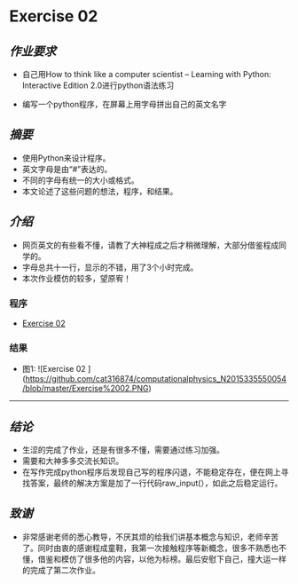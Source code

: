﻿# **Exercise 02**
## *作业要求*
- 自己用How to think like a computer scientist – Learning with Python: Interactive Edition 2.0进行python语法练习

- 编写一个python程序，在屏幕上用字母拼出自己的英文名字


## *摘要*
 - 使用Python来设计程序。
 - 英文字母是由“#”表达的。   
 - 不同的字母有统一的大小或格式。      
 - 本文论述了这些问题的想法，程序，和结果。

## *介绍*
 - 网页英文的有些看不懂，请教了大神程成之后才稍微理解，大部分借鉴程成同学的。
 - 字母总共十一行，显示的不错，用了3个小时完成。
 - 本次作业模仿的较多，望原宥！

### 程序
 - [Exercise 02 ](https://github.com/cat316874/computationalphysics_N2015335550054/blob/master/Exercise02.py)


### 结果
 - 图1:
 ![Exercise 02 ] (https://github.com/cat316874/computationalphysics_N2015335550054/blob/master/Exercise%2002.PNG)
 


---

## *结论*
 - 生涩的完成了作业，还是有很多不懂，需要通过练习加强。
 - 需要和大神多多交流长知识。
 - 在写作完成python程序后发现自己写的程序闪退，不能稳定存在，便在网上寻找答案，最终的解决方案是加了一行代码raw_input(），如此之后稳定运行。


## *致谢*
  - 非常感谢老师的悉心教导，不厌其烦的给我们讲基本概念与知识，老师辛苦了。同时由衷的感谢程成童鞋，我第一次接触程序等新概念，很多不熟悉也不懂，借鉴和模仿了很多他的内容，以他为标榜。最后安慰下自己，撞大运一样的完成了第二次作业。 

